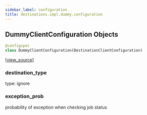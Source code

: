 ```yaml
---
sidebar_label: configuration
title: destinations.impl.dummy.configuration
---
```


## DummyClientConfiguration Objects

```python
@configspec
class DummyClientConfiguration(DestinationClientConfiguration)
```

[[view_source]](https://github.com/dlt-hub/dlt/blob/3739c9ac839aafef713f6d5ebbc6a81b2a39a1b0/dlt/destinations/impl/dummy/configuration.py#L18)

### destination\_type

type: ignore

### exception\_prob

probability of exception when checking job status

